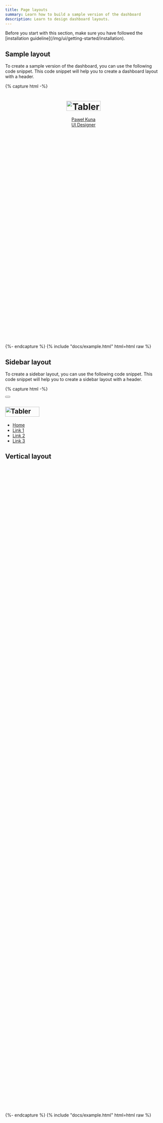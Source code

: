 ```yaml
---
title: Page layouts
summary: Learn how to build a sample version of the dashboard
description: Learn to design dashboard layouts.
---
```


<Callout>
   Before you start with this section, make sure you have followed the [installation guideline](/img/ui/getting-started/installation). 
</Callout>

## Sample layout

To create a sample version of the dashboard, you can use the following code snippet. This code snippet will help you to create a dashboard layout with a header.

{% capture html -%}
<div class="page">
  <header class="navbar navbar-expand-sm navbar-light d-print-none">
    <div class="container-xl">
      <h1 class="navbar-brand navbar-brand-autodark d-none-navbar-horizontal pe-0 pe-md-3">
        <a href="#">
          <img
            src="/static/logo.svg"
            width="110"
            height="32"
            alt="Tabler"
            class="navbar-brand-image"
          />
        </a>
      </h1>
      <div class="navbar-nav flex-row order-md-last">
        <div class="nav-item">
          <a href="#" class="nav-link d-flex lh-1 text-reset p-0">
            <span
              class="avatar avatar-sm"
              style="background-image: url(/static/avatars/002m.jpg)"
            ></span>
            <div class="d-none d-xl-block ps-2">
              <div>Paweł Kuna</div>
              <div class="mt-1 small text-secondary">UI Designer</div>
            </div>
          </a>
        </div>
      </div>
    </div>
  </header>
  <div class="page-wrapper">
    <div class="page-body">
      <div class="container-xl">
        <div class="row row-deck row-cards">
          <div class="col-4">
            <div class="card">
              <div class="card-body" style="height: 10rem"></div>
            </div>
          </div>
          <div class="col-4">
            <div class="card">
              <div class="card-body" style="height: 10rem"></div>
            </div>
          </div>
          <div class="col-4">
            <div class="card">
              <div class="card-body" style="height: 10rem"></div>
            </div>
          </div>
          <div class="col-12">
            <div class="card">
              <div class="card-body" style="height: 10rem"></div>
            </div>
          </div>
        </div>
      </div>
    </div>
  </div>
</div>
{%- endcapture %}
{% include "docs/example.html" html=html raw %}

## Sidebar layout

To create a sidebar layout, you can use the following code snippet. This code snippet will help you to create a sidebar layout with a header.

{% capture html -%}
<div class="page">
  <!-- Sidebar -->
  <aside class="navbar navbar-vertical navbar-expand-sm position-absolute" data-bs-theme="dark">
    <div class="container-fluid">
      <button class="navbar-toggler" type="button">
        <span class="navbar-toggler-icon"></span>
      </button>
      <h1 class="navbar-brand navbar-brand-autodark">
        <a href="#">
          <img
            src="/static/logo-white.svg"
            width="110"
            height="32"
            alt="Tabler"
            class="navbar-brand-image"
          />
        </a>
      </h1>
      <div class="collapse navbar-collapse" id="sidebar-menu">
        <ul class="navbar-nav pt-lg-3">
          <li class="nav-item">
            <a class="nav-link" href="./">
              <span class="nav-link-title"> Home </span>
            </a>
          </li>
          <li class="nav-item">
            <a class="nav-link" href="#">
              <span class="nav-link-title"> Link 1 </span>
            </a>
          </li>
          <li class="nav-item">
            <a class="nav-link" href="#">
              <span class="nav-link-title"> Link 2 </span>
            </a>
          </li>
          <li class="nav-item">
            <a class="nav-link" href="#">
              <span class="nav-link-title"> Link 3 </span>
            </a>
          </li>
        </ul>
      </div>
    </div>
  </aside>
  <div class="page-wrapper">
    <div class="page-header d-print-none">
      <div class="container-xl">
        <div class="row g-2 align-items-center">
          <div class="col">
            <h2 class="page-title">Vertical layout</h2>
          </div>
        </div>
      </div>
    </div>
    <div class="page-body">
      <div class="container-xl">
        <div class="row row-deck row-cards">
          <div class="col-sm-6 col-lg-3">
            <div class="card">
              <div class="card-body" style="height: 10rem"></div>
            </div>
          </div>
          <div class="col-sm-6 col-lg-3">
            <div class="card">
              <div class="card-body" style="height: 10rem"></div>
            </div>
          </div>
          <div class="col-sm-6 col-lg-3">
            <div class="card">
              <div class="card-body" style="height: 10rem"></div>
            </div>
          </div>
          <div class="col-sm-6 col-lg-3">
            <div class="card">
              <div class="card-body" style="height: 10rem"></div>
            </div>
          </div>
          <div class="col-lg-6">
            <div class="row row-cards">
              <div class="col-12">
                <div class="card">
                  <div class="card-body" style="height: 10rem"></div>
                </div>
              </div>
              <div class="col-12">
                <div class="card">
                  <div class="card-body" style="height: 10rem"></div>
                </div>
              </div>
            </div>
          </div>
          <div class="col-lg-6">
            <div class="card">
              <div class="card-body" style="height: 10rem"></div>
            </div>
          </div>
          <div class="col-12">
            <div class="card">
              <div class="card-body" style="height: 10rem"></div>
            </div>
          </div>
          <div class="col-md-12 col-lg-8">
            <div class="card">
              <div class="card-body" style="height: 10rem"></div>
            </div>
          </div>
          <div class="col-md-6 col-lg-4">
            <div class="card">
              <div class="card-body" style="height: 10rem"></div>
            </div>
          </div>
          <div class="col-md-6 col-lg-4">
            <div class="card">
              <div class="card-body" style="height: 10rem"></div>
            </div>
          </div>
          <div class="col-md-12 col-lg-8">
            <div class="card">
              <div class="card-body" style="height: 10rem"></div>
            </div>
          </div>
          <div class="col-12">
            <div class="card">
              <div class="card-body" style="height: 10rem"></div>
            </div>
          </div>
        </div>
      </div>
    </div>
  </div>
</div>
{%- endcapture %}
{% include "docs/example.html" html=html raw %}